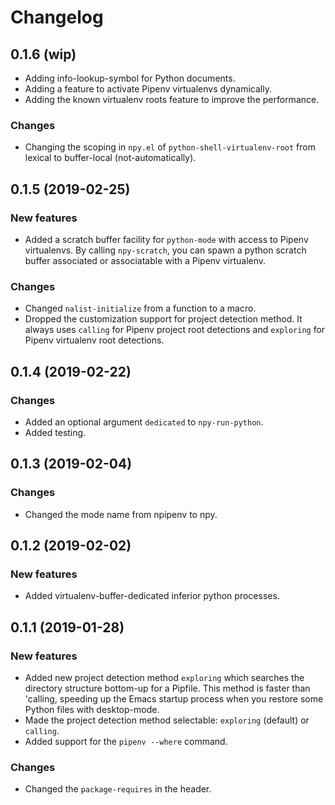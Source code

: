 # Changelog

## 0.1.6 (wip)

* Adding info-lookup-symbol for Python documents.
* Adding a feature to activate Pipenv virtualenvs dynamically.
* Adding the known virtualenv roots feature to improve the performance.

### Changes

* Changing the scoping in `npy.el` of `python-shell-virtualenv-root` from lexical to buffer-local (not-automatically).

## 0.1.5 (2019-02-25)

### New features

* Added a scratch buffer facility for `python-mode` with access to Pipenv virtualenvs. By calling `npy-scratch`, you can spawn a python scratch buffer associated or associatable with a Pipenv virtualenv.

### Changes

* Changed `nalist-initialize` from a function to a macro.
* Dropped the customization support for project detection method. It always uses `calling` for Pipenv project root detections and `exploring` for Pipenv virtualenv root detections.

## 0.1.4 (2019-02-22)

### Changes

* Added an optional argument `dedicated` to `npy-run-python`.
* Added testing.

## 0.1.3 (2019-02-04)

### Changes

* Changed the mode name from npipenv to npy.


## 0.1.2 (2019-02-02)

### New features

* Added virtualenv-buffer-dedicated inferior python processes.


## 0.1.1 (2019-01-28)

### New features

* Added new project detection method `exploring` which searches the directory structure bottom-up for a Pipfile. This method is faster than 'calling, speeding up the Emacs startup process when you restore some Python files with desktop-mode.
* Made the project detection method selectable: `exploring` (default) or `calling`.
* Added support for the `pipenv --where` command.

### Changes

* Changed the `package-requires` in the header.

